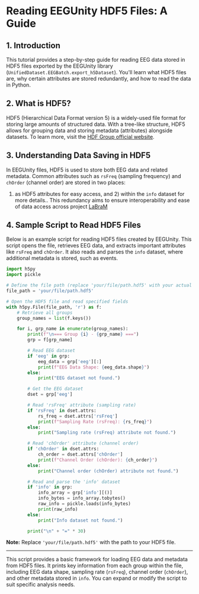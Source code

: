 # Reading EEGUnity HDF5 Files: A Guide

## 1. Introduction
This tutorial provides a step-by-step guide for reading EEG data stored in HDF5 files exported by the EEGUnity library (`UnifiedDataset.EEGBatch.export_h5Dataset`).
You'll learn what HDF5 files are, why certain attributes are stored redundantly, and how to read the data in Python.

## 2. What is HDF5?
HDF5 (Hierarchical Data Format version 5) is a widely-used file format for storing large amounts of structured data.
With a tree-like structure, HDF5 allows for grouping data and storing metadata (attributes) alongside datasets.
To learn more, visit the [HDF Group official website](https://www.hdfgroup.org/solutions/hdf5/).

## 3. Understanding Data Saving in HDF5
In EEGUnity files, HDF5 is used to store both EEG data and related metadata. Common attributes such as `rsFreq` (sampling frequency) and `chOrder` (channel order) are stored in two places:
1) as HDF5 attributes for easy access, and 2) within the `info` dataset for more details..
This redundancy aims to ensure interoperability and ease of data access across project [LaBraM](https://github.com/935963004/LaBraM)

## 4. Sample Script to Read HDF5 Files

Below is an example script for reading HDF5 files created by EEGUnity. This script opens the file, retrieves EEG data, and extracts important attributes like `rsFreq` and `chOrder`. It also reads and parses the `info` dataset, where additional metadata is stored, such as events.

```python
import h5py
import pickle

# Define the file path (replace 'your/file/path.hdf5' with your actual path)
file_path = 'your/file/path.hdf5'

# Open the HDF5 file and read specified fields
with h5py.File(file_path, 'r') as f:
    # Retrieve all groups
    group_names = list(f.keys())

    for i, grp_name in enumerate(group_names):
        print(f"\n=== Group {i} - {grp_name} ===")
        grp = f[grp_name]

        # Read EEG dataset
        if 'eeg' in grp:
            eeg_data = grp['eeg'][:]
            print(f"EEG Data Shape: {eeg_data.shape}")
        else:
            print("EEG dataset not found.")

        # Get the EEG dataset
        dset = grp['eeg']

        # Read 'rsFreq' attribute (sampling rate)
        if 'rsFreq' in dset.attrs:
            rs_freq = dset.attrs['rsFreq']
            print(f"Sampling Rate (rsFreq): {rs_freq}")
        else:
            print("Sampling rate (rsFreq) attribute not found.")

        # Read 'chOrder' attribute (channel order)
        if 'chOrder' in dset.attrs:
            ch_order = dset.attrs['chOrder']
            print(f"Channel Order (chOrder): {ch_order}")
        else:
            print("Channel order (chOrder) attribute not found.")

        # Read and parse the 'info' dataset
        if 'info' in grp:
            info_array = grp['info'][()]
            info_bytes = info_array.tobytes()
            raw_info = pickle.loads(info_bytes)
            print(raw_info)
        else:
            print("Info dataset not found.")

        print("\n" + "=" * 30)
```

**Note:** Replace `'your/file/path.hdf5'` with the path to your HDF5 file.

---

This script provides a basic framework for loading EEG data and metadata from HDF5 files. It prints key information from each group within the file, including EEG data shape, sampling rate (`rsFreq`), channel order (`chOrder`), and other metadata stored in `info`. You can expand or modify the script to suit specific analysis needs.

